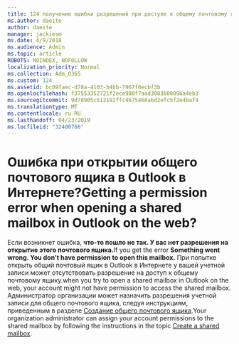 ```yaml
---
title: 124 получение ошибки разрешений при доступе к общему почтовому ящику в OWA?
ms.author: daeite
author: daeite
manager: jackiesm
ms.date: 4/9/2018
ms.audience: Admin
ms.topic: article
ROBOTS: NOINDEX, NOFOLLOW
localization_priority: Normal
ms.collection: Adm_O365
ms.custom: 124
ms.assetid: bc09faec-d78a-4103-b4bb-7967f0ecbf3b
ms.openlocfilehash: f37553352721f2ece980f7aad3083600096a4eb3
ms.sourcegitcommit: 9d78905c512192ffc4675468abd2efc5f2e4baf4
ms.translationtype: MT
ms.contentlocale: ru-RU
ms.lasthandoff: 04/23/2019
ms.locfileid: "32400766"
---
```

# <a name="getting-a-permission-error-when-opening-a-shared-mailbox-in-outlook-on-the-web"></a><span data-ttu-id="79edf-102">Ошибка при открытии общего почтового ящика в Outlook в Интернете?</span><span class="sxs-lookup"><span data-stu-id="79edf-102">Getting a permission error when opening a shared mailbox in Outlook on the web?</span></span>

<span data-ttu-id="79edf-103">Если возникнет ошибка, **что-то пошло не так. У вас нет разрешения на открытие этого почтового ящика.**</span><span class="sxs-lookup"><span data-stu-id="79edf-103">If you get the error **Something went wrong. You don't have permission to open this mailbox.**</span></span> <span data-ttu-id="79edf-104">При попытке открыть общий почтовый ящик в Outlook в Интернете у вашей учетной записи может отсутствовать разрешение на доступ к общему почтовому ящику.</span><span class="sxs-lookup"><span data-stu-id="79edf-104">when you try to open a shared mailbox in Outlook on the web, your account might not have permission to access the shared mailbox.</span></span> <span data-ttu-id="79edf-105">Администратор организации может назначить разрешения учетной записи для общего почтового ящика, следуя инструкциям, приведенным в разделе [Создание общего почтового ящика](https://support.office.com/article/871a246d-3acd-4bba-948e-5de8be0544c9).</span><span class="sxs-lookup"><span data-stu-id="79edf-105">Your organization administrator can assign your account permissions to the shared mailbox by following the instructions in the topic [Create a shared mailbox](https://support.office.com/article/871a246d-3acd-4bba-948e-5de8be0544c9).</span></span>
  

